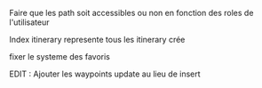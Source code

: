 Faire que les path soit accessibles ou non en fonction des roles de l'utilisateur

Index itinerary represente tous les itinerary crée

fixer le systeme des favoris

EDIT :
Ajouter les waypoints
update au lieu de insert
